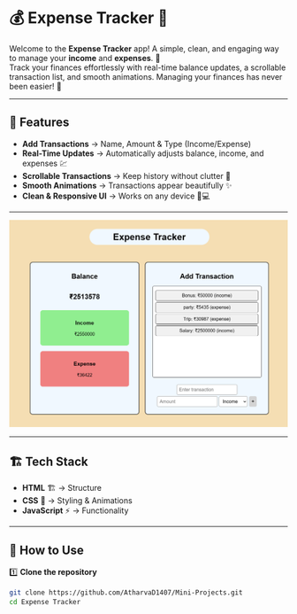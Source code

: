 # 💰 **Expense Tracker** 💸

Welcome to the **Expense Tracker** app! A simple, clean, and engaging way to manage your **income** and **expenses**. 🚀  
Track your finances effortlessly with real-time balance updates, a scrollable transaction list, and smooth animations. Managing your finances has never been easier! 🎯

---

## 📌 **Features**

- **Add Transactions** → Name, Amount & Type (Income/Expense)
- **Real-Time Updates** → Automatically adjusts balance, income, and expenses 💹
- **Scrollable Transactions** → Keep history without clutter 🧾
- **Smooth Animations** → Transactions appear beautifully ✨
- **Clean & Responsive UI** → Works on any device 📱💻

---

<div align="center">
    <img src="Images/snapshot.png" alt="website image" width="600">
</div>

---

## 🏗 **Tech Stack**

- **HTML** 🏗 → Structure
- **CSS** 🎨 → Styling & Animations
- **JavaScript** ⚡ → Functionality

---

## 🚀 **How to Use**

1️⃣ **Clone the repository**

```bash
git clone https://github.com/AtharvaD1407/Mini-Projects.git
cd Expense Tracker
```
